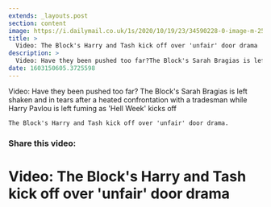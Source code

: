 ```yaml
--- 
extends: _layouts.post 
section: content 
image: https://i.dailymail.co.uk/1s/2020/10/19/23/34590228-0-image-m-25_1603145981807.jpg 
title: > 
  Video: The Block's Harry and Tash kick off over 'unfair' door drama 
description: > 
  Video: Have they been pushed too far?The Block's Sarah Bragias is left shaken and in tears after a heated confrontation with a tradesman while Harry Pavlou is left fuming as 'Hell Week' kicks offThe Block's Harry and Tash kick off over 'unfair' door drama. 
date: 1603150605.3725598 
--- 
```

<div><p> Video: Have they been pushed too far? The Block's Sarah Bragias is left shaken and in tears after a heated confrontation with a tradesman while Harry Pavlou is left fuming as 'Hell Week' kicks off </p>
  <p class="video-description ">
    
    The Block's Harry and Tash kick off over 'unfair' door drama.
  </p>
  <p class="video-title">
    <h3 class="bold">Share this video: </h3>
    <h1>Video: The Block's Harry and Tash kick off over 'unfair' door drama</h1>
    
  </p>
   

</div>